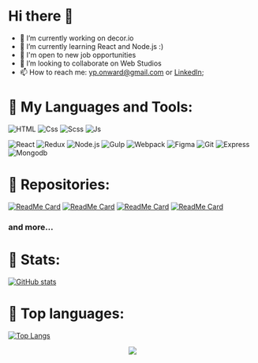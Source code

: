 <h1>Hi there 👋 </h1>

- 🔭 I’m currently working on decor.io
- 🌱 I’m currently learning React and Node.js :)
- 🌱 I'm open to new job opportunities
- 💞️ I’m looking to collaborate on Web Studios
- 📫 How to reach me: yp.onward@gmail.com or [LinkedIn](https://www.linkedin.com/in/yuri-popsui-797400216/);

<h1> 🧰 My Languages and Tools: </h1>

![HTML](https://img.shields.io/badge/-Html-202040?style=for-the-badge&logo=html5&logoColor=E34F26)
![Css](https://img.shields.io/badge/-Css-202040?style=for-the-badge&logo=css3&logoColor=5c98f2)
![Scss](https://img.shields.io/badge/-SCSS-202040?style=for-the-badge&logo=SASS)
![Js](https://img.shields.io/badge/-JavaScript-202040?style=for-the-badge&logo=JavaScript)
<!--![Ts](https://img.shields.io/badge/-Typescript-292D3E?style=for-the-badge&logo=Typescript) -->
![React](https://img.shields.io/badge/react-202040?style=for-the-badge&logo=react)
![Redux](https://img.shields.io/badge/-redux-202040?style=for-the-badge&logo=redux)
![Node.js](https://img.shields.io/badge/-Node.js-202040?style=for-the-badge&logo=node.js&logoColor=5c98f2)
![Gulp](https://img.shields.io/badge/-gulp-202040?style=for-the-badge&logo=gulp)
![Webpack](https://img.shields.io/badge/-webpack-202040?style=for-the-badge&logo=webpack)
![Figma](https://img.shields.io/badge/-figma-202040?style=for-the-badge&logo=figma&logoColor=c44)
![Git](https://img.shields.io/badge/-git-202040?style=for-the-badge&logo=git)
![Express](https://img.shields.io/badge/-express-202040?style=for-the-badge&logo=express)
![Mongodb](https://img.shields.io/badge/-Mongodb-202040?style=for-the-badge&logo=mongodb)

<h1> 🧰 Repositories: </h1>

[![ReadMe Card](https://github-readme-stats-git-masterrstaa-rickstaa.vercel.app/api/pin/?username=yuriipopsui&repo=decorio&theme=material-palenight)](https://github.com/yuriipopsui/decorio)
[![ReadMe Card](https://github-readme-stats-git-masterrstaa-rickstaa.vercel.app/api/pin/?username=yuriipopsui&repo=autodrive&theme=material-palenight)](https://github.com/yuriipopsui/autodrive)
[![ReadMe Card](https://github-readme-stats-git-masterrstaa-rickstaa.vercel.app/api/pin/?username=yuriipopsui&repo=marcho-store&theme=material-palenight)](https://github.com/yuriipopsui/marcho-store)
[![ReadMe Card](https://github-readme-stats-git-masterrstaa-rickstaa.vercel.app/api/pin/?username=yuriipopsui&repo=Match-match-Game-VanillaJS&theme=material-palenight)](https://github.com/yuriipopsui/Match-match-Game-VanillaJS)
### and more...

<h1> 🎊 Stats: </h1>

[![GitHub stats](https://github-readme-stats-git-masterrstaa-rickstaa.vercel.app/api?username=yuriipopsui&show_icons=true&theme=material-palenight)](https://github.com/yuriipopsui)


<h1> 🎊 Top languages: </h1>

[![Top Langs](https://github-readme-stats-git-masterrstaa-rickstaa.vercel.app/api/top-langs/?username=yuriipopsui&layout=compact&theme=material-palenight)](https://github.com/yuriipopsui)

<p align="center">
  <img src="https://komarev.com/ghpvc/?username=yuriipopsui&label=Visitors&color=202040&style=for-the-badge"/>
</p>


<!---
yuriipopsui/yuriipopsui is a ✨ special ✨ repository because its `README.md` (this file) appears on your GitHub profile.
You can click the Preview link to take a look at your changes.
--->

